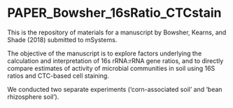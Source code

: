 # PAPER_Bowsher_16sRatio_CTCstain
This is the repository of materials for a manuscript by Bowsher, Kearns, and Shade (2018) submitted to mSystems.

The objective of the manuscript is to explore factors underlying the calculation and interpretation of 16s rRNA:rRNA gene ratios, and to directly compare estimates of activity of microbial communities in soil using 16S ratios and CTC-based cell staining.

We conducted two separate experiments (‘corn-associated soil’ and ‘bean rhizosphere soil’).
